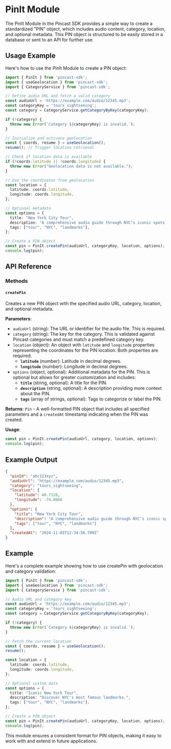 # PinIt Module

The PinIt Module in the Pincast SDK provides a simple way to create a standardized "PIN" object, which includes audio content, category, location, and optional metadata. This PIN object is structured to be easily stored in a database or sent to an API for further use.

## Usage Example

Here's how to use the PinIt Module to create a PIN object:

```typescript
import { PinIt } from 'pincast-sdk';
import { useGeolocation } from 'pincast-sdk';
import { CategoryService } from 'pincast-sdk';

// Define audio URL and fetch a valid category
const audioUrl = 'https://example.com/audio/12345.mp3';
const categoryKey = 'tours_sightseeing';
const category = CategoryService.getCategoryByKey(categoryKey);

if (!category) {
  throw new Error(`Category ${categoryKey} is invalid.`);
}

// Initialize and activate geolocation
const { coords, resume } = useGeolocation();
resume(); // Trigger location retrieval

// Check if location data is available
if (!coords.latitude || !coords.longitude) {
  throw new Error("Geolocation data is not available.");
}

// Use the coordinates from geolocation
const location = {
  latitude: coords.latitude,
  longitude: coords.longitude,
};

// Optional metadata
const options = {
  title: "New York City Tour",
  description: "A comprehensive audio guide through NYC’s iconic spots.",
  tags: ["tour", "NYC", "landmarks"],
};

// Create a PIN object
const pin = PinIt.createPin(audioUrl, categoryKey, location, options);
console.log(pin);
```

## API Reference

### Methods

#### `createPin`

Creates a new PIN object with the specified audio URL, category, location, and optional metadata.

**Parameters**:
- `audioUrl` (string): The URL or identifier for the audio file. This is required.
- `category` (string): The key for the category. This is validated against Pincast categories and must match a predefined category key.
- `location` (object): An object with `latitude` and `longitude` properties representing the coordinates for the PIN location. Both properties are required.
  - **`latitude`** (number): Latitude in decimal degrees.
  - **`longitude`** (number): Longitude in decimal degrees.
- `options` (object, optional): Additional metadata for the PIN. This is optional but allows for greater customization and includes:
  - **`title`** (string, optional): A title for the PIN.
  - **`description`** (string, optional): A description providing more context about the PIN.
  - **`tags`** (array of strings, optional): Tags to categorize or label the PIN.

**Returns**: `Pin` - A well-formatted PIN object that includes all specified parameters and a `createdAt` timestamp indicating when the PIN was created.

**Usage**:

```typescript
const pin = PinIt.createPin(audioUrl, category, location, options);
console.log(pin);
```

## Example Output

```json
{
  "pinId": "abc123xyz",
  "audioUrl": "https://example.com/audio/12345.mp3",
  "category": "tours_sightseeing",
  "location": {
    "latitude": 40.7128,
    "longitude": -74.0060
  },
  "options": {
    "title": "New York City Tour",
    "description": "A comprehensive audio guide through NYC’s iconic spots.",
    "tags": ["tour", "NYC", "landmarks"]
  },
  "createdAt": "2024-11-05T12:34:56.789Z"
}
```


## Example

Here's a complete example showing how to use createPin with geolocation and category validation:

```typescript
import { PinIt } from 'pincast-sdk';
import { useGeolocation } from 'pincast-sdk';
import { CategoryService } from 'pincast-sdk';

// Audio URL and category key
const audioUrl = 'https://example.com/audio/12345.mp3';
const categoryKey = 'tours_sightseeing';
const category = CategoryService.getCategoryByKey(categoryKey);

if (!category) {
  throw new Error(`Category ${categoryKey} is invalid.`);
}

// Fetch the current location
const { coords, resume } = useGeolocation();
resume(); 

const location = {
  latitude: coords.latitude,
  longitude: coords.longitude,
};

// Optional custom data
const options = {
  title: "Iconic New York Tour",
  description: "Discover NYC's most famous landmarks.",
  tags: ["tour", "NYC", "landmarks"],
};

// Create a PIN object
const pin = PinIt.createPin(audioUrl, categoryKey, location, options);
console.log(pin);
```

This module ensures a consistent format for PIN objects, making it easy to work with and extend in future applications.